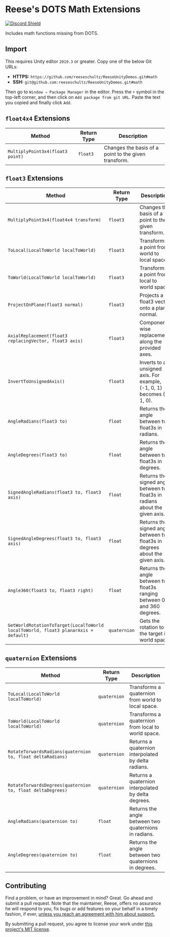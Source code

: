 # Reese's DOTS Math Extensions

[![Discord Shield](https://discordapp.com/api/guilds/732665868521177117/widget.png?style=shield)](https://discord.gg/CZ85mguYjK)

Includes math functions missing from DOTS.

## Import

This requires Unity editor `2019.3` or greater. Copy one of the below Git URLs:

* **HTTPS:** `https://github.com/reeseschultz/ReeseUnityDemos.git#math`
* **SSH:** `git@github.com:reeseschultz/ReeseUnityDemos.git#math`

Then go to `Window ⇒ Package Manager` in the editor. Press the `+` symbol in the top-left corner, and then click on `Add package from git URL`. Paste the text you copied and finally click `Add`.

## `float4x4` Extensions

| Method                                                                                         | Return Type                                            | Description                                                                   |
|------------------------------------------------------------------------------------------------|--------------------------------------------------------|-------------------------------------------------------------------------------|
| `MultiplyPoint3x4(float3 point)`                                                               | `float3`                                               | Changes the basis of a point to the given transform.                          |

## `float3` Extensions

| Method                                                                                         | Return Type                                            | Description                                                                   |
|------------------------------------------------------------------------------------------------|--------------------------------------------------------|-------------------------------------------------------------------------------|
| `MultiplyPoint3x4(float4x4 transform)`                                                         | `float3`                                               | Changes the basis of a point to the given transform.                          |
| `ToLocal(LocalToWorld localToWorld)`                                                           | `float3`                                               | Transforms a point from world to local space.                                 |
| `ToWorld(LocalToWorld localToWorld)`                                                           | `float3`                                               | Transforms a point from local to world space.                                 |
| `ProjectOnPlane(float3 normal)`                                                                | `float3`                                               | Projects a float3 vector onto a planar normal.                                |
| `AxialReplacement(float3 replacingVector, float3 axis)`                                        | `float3`                                               | Component-wise replacement along the provided axes.                           |
| `InvertToUnsignedAxis()`                                                                       | `float3`                                               | Inverts to an unsigned axis. For example, (-1, 0, 1) becomes (0, 1, 0).       |
| `AngleRadians(float3 to)`                                                                      | `float`                                                | Returns the angle between two float3s in radians.                             |
| `AngleDegrees(float3 to)`                                                                      | `float`                                                | Returns the angle between two float3s in degrees.                             |
| `SignedAngleRadians(float3 to, float3 axis)`                                                   | `float`                                                | Returns the signed angle between two float3s in radians about the given axis. |
| `SignedAngleDegrees(float3 to, float3 axis)`                                                   | `float`                                                | Returns the signed angle between two float3s in degrees about the given axis. |
| `Angle360(float3 to, float3 right)`                                                            | `float`                                                | Returns the angle between two float3s ranging between 0 and 360 degrees.      |
| `GetWorldRotationToTarget(LocalToWorld localToWorld, float3 planarAxis = default)`             | `quaternion`                                           | Gets the rotation to the target in world space.                               |

## `quaternion` Extensions

| Method                                                                                         | Return Type                                            | Description                                                                   |
|------------------------------------------------------------------------------------------------|--------------------------------------------------------|-------------------------------------------------------------------------------|
| `ToLocal(LocalToWorld localToWorld)`                                                           | `quaternion`                                           | Transforms a quaternion from world to local space.                            |
| `ToWorld(LocalToWorld localToWorld)`                                                           | `quaternion`                                           | Transforms a quaternion from local to world space.                            |
| `RotateTorwardsRadians(quaternion to, float deltaRadians)`                                     | `quaternion`                                           | Returns a quaternion interpolated by delta radians.                           |
| `RotateTorwardsDegrees(quaternion to, float deltaDegrees)`                                     | `quaternion`                                           | Returns a quaternion interpolated by delta degrees.                           |
| `AngleRadians(quaternion to)`                                                                  | `float`                                                | Returns the angle between two quaternions in radians.                         |
| `AngleDegrees(quaternion to)`                                                                  | `float`                                                | Returns the angle between two quaternions in degrees.                         |

## Contributing

Find a problem, or have an improvement in mind? Great. Go ahead and submit a pull request. Note that the maintainer, Reese, offers no assurance he will respond to you, fix bugs or add features on your behalf in a timely fashion, if ever, [unless you reach an agreement with him about support.](https://reese.codes)

By submitting a pull request, you agree to license your work under [this project's MIT license](https://github.com/reeseschultz/ReeseUnityDemos/blob/master/LICENSE).
